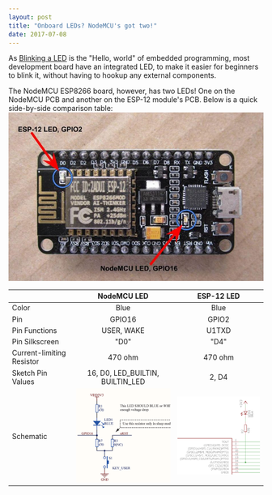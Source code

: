 ```yaml
---
layout: post
title: "Onboard LEDs? NodeMCU's got two!"
date: 2017-07-08
---
```


As [Blinking a LED](https://www.arduino.cc/en/Tutorial/Blink) is the "Hello, world" of embedded programming,
most development board have an integrated LED, to make it easier for beginners to blink it, without having to
hookup any external components.

The NodeMCU ESP8266 board, however, has two LEDs! One on the NodeMCU PCB and another on the ESP-12 module's PCB.
Below is a quick side-by-side comparison table:
![NodeMCU Two LEDs](/images/NodeMCU-ESP8266-LEDs.jpg)


|               | NodeMCU LED   | ESP-12 LED |
| ------------- |:-------------:  | :-----: |
| Color         | Blue          | Blue  |
| Pin           | GPIO16        | GPIO2 |
| Pin Functions | USER, WAKE    | U1TXD |
| Pin Silkscreen | "D0"    | "D4" |
| Current-limiting Resistor | 470 ohm    | 470 ohm |
| Sketch Pin Values | 16, D0, LED_BUILTIN, BUILTIN_LED    | 2, D4 |
| Schematic | <a href="https://github.com/nodemcu/nodemcu-devkit-v1.0/blob/master/NODEMCU_DEVKIT_V1.0.PDF"><img src="/images/NodeMCU-LED-Schematic.png" width="300"></a> | <a href="http://www.esp8266.com/wiki/lib/exe/fetch.php?media=schematic_esp-12e.png"><img src="/images/ESP-12-LED-Schematic.png" width="300"></a> | 
